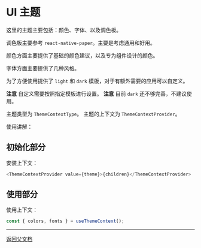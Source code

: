 # UI 主题

这里的主题主要包括：颜色、字体、以及调色板。

调色板主要参考 `react-native-paper`。主要是考虑通用和好用。

颜色方面主要提供了基础的颜色建议，以及专为组件设计的颜色。

字体方面主要提供了几种风格。

为了方便使用提供了 `light` 和 `dark` 模版，对于有额外需要的应用可以自定义。

**注意** 自定义需要按照指定模板进行设置。
**注意** 目前 `dark` 还不够完善，不建议使用。

主题类型为 `ThemeContextType`。
主题的上下文为 `ThemeContextProvider`。

使用讲解：

## 初始化部分

安装上下文：

```typescript
<ThemeContextProvider value={theme}>{children}</ThemeContextProvider>
```

## 使用部分

使用上下文：

```typescript
const { colors, fonts } = useThemeContext();
```

---

[返回父文档](./uikit.md)
